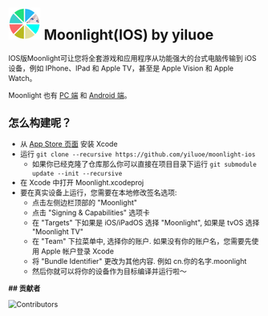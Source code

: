 # [![AppVeyor Build Status](https://github.com/yiluoe/moonlight-ios/blob/yiluoe/Limelight/Images.xcassets/AppIcon.appiconset/Other/64x64.png?raw=true)](https://ci.appveyor.com/project/cgutman/moonlight-ios/branch/master) Moonlight(IOS) by yiluoe

IOS版Moonlight可让您将全套游戏和应用程序从功能强大的台式电脑传输到 iOS 设备，例如 IPhone、IPad 和 Apple TV，甚至是 Apple Vision 和 Apple Watch。

Moonlight 也有 [PC 端](https://github.com/moonlight-stream/moonlight-qt) 和 [Android 端](https://github.com/moonlight-stream/moonlight-android)。

## 怎么构建呢？

* 从 [App Store 页面](https://apps.apple.com/us/app/xcode/id497799835) 安装 Xcode
* 运行 `git clone --recursive https://github.com/yiluoe/moonlight-ios`
  *  如果你已经克隆了仓库那么你可以直接在项目目录下运行 `git submodule update --init --recursive`
* 在 Xcode 中打开 Moonlight.xcodeproj
* 要在真实设备上运行，您需要在本地修改签名选项:
  * 点击左侧边栏顶部的 "Moonlight"
  * 点击 "Signing & Capabilities" 选项卡
  * 在 "Targets" 下如果是 iOS/iPadOS 选择 "Moonlight", 如果是 tvOS 选择 "Moonlight TV"
  * 在 "Team" 下拉菜单中, 选择你的账户. 如果没有你的账户名，您需要先使用 Apple 帐户登录 Xcode
  * 将 "Bundle Identifier" 更改为其他内容. 例如 cn.你的名字.moonlight
  * 然后你就可以将你的设备作为目标编译并运行啦～

**## 贡献者**

![Contributors](https://contrib.rocks/image?repo=yiluoe/moonlight-ios)